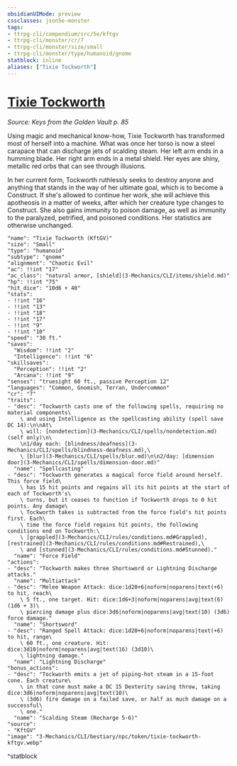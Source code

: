 ```yaml
---
obsidianUIMode: preview
cssclasses: json5e-monster
tags:
- ttrpg-cli/compendium/src/5e/kftgv
- ttrpg-cli/monster/cr/7
- ttrpg-cli/monster/size/small
- ttrpg-cli/monster/type/humanoid/gnome
statblock: inline
aliases: ["Tixie Tockworth"]
---
```

# [Tixie Tockworth](3-Mechanics\CLI\bestiary\npc/tixie-tockworth-kftgv.md)
*Source: Keys from the Golden Vault p. 85*  

Using magic and mechanical know-how, Tixie Tockworth has transformed most of herself into a machine. What was once her torso is now a steel carapace that can discharge jets of scalding steam. Her left arm ends in a humming blade. Her right arm ends in a metal shield. Her eyes are shiny, metallic red orbs that can see through illusions.

In her current form, Tockworth ruthlessly seeks to destroy anyone and anything that stands in the way of her ultimate goal, which is to become a Construct. If she's allowed to continue her work, she will achieve this apotheosis in a matter of weeks, after which her creature type changes to Construct. She also gains immunity to poison damage, as well as immunity to the paralyzed, petrified, and poisoned conditions. Her statistics are otherwise unchanged.

```statblock
"name": "Tixie Tockworth (KftGV)"
"size": "Small"
"type": "humanoid"
"subtype": "gnome"
"alignment": "Chaotic Evil"
"ac": !!int "17"
"ac_class": "natural armor, [shield](3-Mechanics/CLI/items/shield.md)"
"hp": !!int "75"
"hit_dice": "10d6 + 40"
"stats":
- !!int "16"
- !!int "13"
- !!int "18"
- !!int "17"
- !!int "9"
- !!int "10"
"speed": "30 ft."
"saves":
  "Wisdom": !!int "2"
  "Intelligence": !!int "6"
"skillsaves":
  "Perception": !!int "2"
  "Arcana": !!int "9"
"senses": "truesight 60 ft., passive Perception 12"
"languages": "Common, Gnomish, Terran, Undercommon"
"cr": "7"
"traits":
- "desc": "Tockworth casts one of the following spells, requiring no material components\
    \ and using Intelligence as the spellcasting ability (spell save DC 14):\n\nAt\
    \ will: [nondetection](3-Mechanics/CLI/spells/nondetection.md) (self only)\n\
    \n1/day each: [blindness/deafness](3-Mechanics/CLI/spells/blindness-deafness.md),\
    \ [blur](3-Mechanics/CLI/spells/blur.md)\n\n2/day: [dimension door](3-Mechanics/CLI/spells/dimension-door.md)"
  "name": "Spellcasting"
- "desc": "Tockworth generates a magical force field around herself. This force field\
    \ has 15 hit points and regains all its hit points at the start of each of Tockworth's\
    \ turns, but it ceases to function if Tockworth drops to 0 hit points. Any damage\
    \ Tockworth takes is subtracted from the force field's hit points first. Each\
    \ time the force field regains hit points, the following conditions end on Tockworth:\
    \ [grappled](3-Mechanics/CLI/rules/conditions.md#Grappled), [restrained](3-Mechanics/CLI/rules/conditions.md#Restrained),\
    \ and [stunned](3-Mechanics/CLI/rules/conditions.md#Stunned)."
  "name": "Force Field"
"actions":
- "desc": "Tockworth makes three Shortsword or Lightning Discharge attacks."
  "name": "Multiattack"
- "desc": "Melee Weapon Attack: dice:1d20+6|noform|noparens|text(+6) to hit, reach\
    \ 5 ft., one target. Hit: dice:1d6+3|noform|noparens|avg|text(6) (1d6 + 3)\
    \ piercing damage plus dice:3d6|noform|noparens|avg|text(10) (3d6) force damage."
  "name": "Shortsword"
- "desc": "Ranged Spell Attack: dice:1d20+6|noform|noparens|text(+6) to hit, range\
    \ 60 ft., one creature. Hit: dice:3d10|noform|noparens|avg|text(16) (3d10)\
    \ lightning damage."
  "name": "Lightning Discharge"
"bonus_actions":
- "desc": "Tockworth emits a jet of piping-hot steam in a 15-foot cone. Each creature\
    \ in that cone must make a DC 15 Dexterity saving throw, taking dice:3d6|noform|noparens|avg|text(10)\
    \ (3d6) fire damage on a failed save, or half as much damage on a successful\
    \ one."
  "name": "Scalding Steam (Recharge 5-6)"
"source":
- "KftGV"
"image": "3-Mechanics/CLI/bestiary/npc/token/tixie-tockworth-kftgv.webp"
```
^statblock